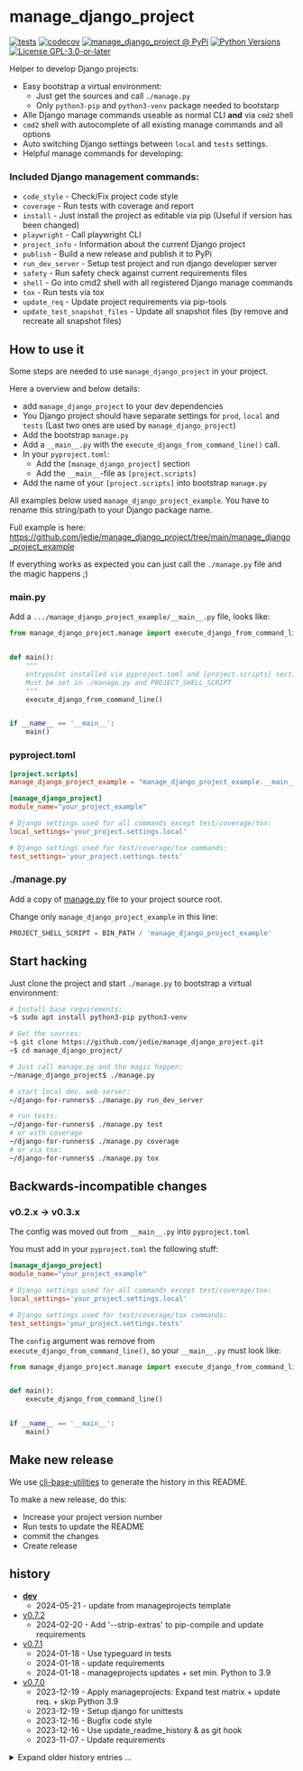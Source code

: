 # manage_django_project

[![tests](https://github.com/jedie/manage_django_project/actions/workflows/tests.yml/badge.svg?branch=main)](https://github.com/jedie/manage_django_project/actions/workflows/tests.yml)
[![codecov](https://codecov.io/github/jedie/manage_django_project/branch/main/graph/badge.svg)](https://app.codecov.io/github/jedie/manage_django_project)
[![manage_django_project @ PyPi](https://img.shields.io/pypi/v/manage_django_project?label=manage_django_project%20%40%20PyPi)](https://pypi.org/project/manage_django_project/)
[![Python Versions](https://img.shields.io/pypi/pyversions/manage_django_project)](https://github.com/jedie/manage_django_project/blob/main/pyproject.toml)
[![License GPL-3.0-or-later](https://img.shields.io/pypi/l/manage_django_project)](https://github.com/jedie/manage_django_project/blob/main/LICENSE)

Helper to develop Django projects:

* Easy bootstrap a virtual environment:
  * Just get the sources and call `./manage.py`
  * Only `python3-pip` and `python3-venv` package needed to bootstarp
* Alle Django manage commands useable as normal CLI **and** via `cmd2` shell
* `cmd2` shell with autocomplete of all existing manage commands and all options
* Auto switching Django settings between `local` and `tests` settings.
* Helpful manage commands for developing:

### Included Django management commands:

[comment]: <> (✂✂✂ auto generated command_info start ✂✂✂)

* `code_style` - Check/Fix project code style
* `coverage` - Run tests with coverage and report
* `install` - Just install the project as editable via pip (Useful if version has been changed)
* `playwright` - Call playwright CLI
* `project_info` - Information about the current Django project
* `publish` - Build a new release and publish it to PyPi
* `run_dev_server` - Setup test project and run django developer server
* `safety` - Run safety check against current requirements files
* `shell` - Go into cmd2 shell with all registered Django manage commands
* `tox` - Run tests via tox
* `update_req` - Update project requirements via pip-tools
* `update_test_snapshot_files` - Update all snapshot files (by remove and recreate all snapshot files)

[comment]: <> (✂✂✂ auto generated command_info end ✂✂✂)


## How to use it

Some steps are needed to use `manage_django_project` in your project.

Here a overview and below details:

* add `manage_django_project` to your dev dependencies
* You Django project should have separate settings for `prod`, `local` and `tests` (Last two ones are used by `manage_django_project`)
* Add the bootstrap `manage.py`
* Add a `__main__.py` with the `execute_django_from_command_line()` call.
* In your `pyproject.toml`:
  * Add the `[manage_django_project]` section
  * Add the `__main__`-file as `[project.scripts]`
* Add the name of your `[project.scripts]` into bootstrap `manage.py`

All examples below used `manage_django_project_example`. You have to rename this string/path to your Django package name.

Full example is here: https://github.com/jedie/manage_django_project/tree/main/manage_django_project_example


If everything works as expected you can just call the `./manage.py` file and the magic happens ;)


### __main__.py

Add a `.../manage_django_project_example/__main__.py` file, looks like:

```python
from manage_django_project.manage import execute_django_from_command_line


def main():
    """
    entrypoint installed via pyproject.toml and [project.scripts] section.
    Must be set in ./manage.py and PROJECT_SHELL_SCRIPT
    """
    execute_django_from_command_line()


if __name__ == '__main__':
    main()
```


### pyproject.toml

```toml
[project.scripts]
manage_django_project_example = "manage_django_project_example.__main__:main"

[manage_django_project]
module_name="your_project_example"

# Django settings used for all commands except test/coverage/tox:
local_settings='your_project.settings.local'

# Django settings used for test/coverage/tox commands:
test_settings='your_project.settings.tests'
```


### ./manage.py

Add a copy of [manage.py](https://github.com/jedie/manage_django_project/blob/main/manage.py) file to your project source root.

Change only `manage_django_project_example` in this line:
```python
PROJECT_SHELL_SCRIPT = BIN_PATH / 'manage_django_project_example'
```


## Start hacking

Just clone the project and start `./manage.py` to bootstrap a virtual environment:

```bash
# Install base requirements:
~$ sudo apt install python3-pip python3-venv

# Get the sources:
~$ git clone https://github.com/jedie/manage_django_project.git
~$ cd manage_django_project/

# Just call manage.py and the magic happen:
~/manage_django_project$ ./manage.py

# start local dev. web server:
~/django-for-runners$ ./manage.py run_dev_server

# run tests:
~/django-for-runners$ ./manage.py test
# or with coverage
~/django-for-runners$ ./manage.py coverage
# or via tox:
~/django-for-runners$ ./manage.py tox
```


## Backwards-incompatible changes

### v0.2.x -> v0.3.x

The config was moved out from `__main__.py` into `pyproject.toml`

You must add in your `pyproject.toml` the following stuff:
```toml
[manage_django_project]
module_name="your_project_example"

# Django settings used for all commands except test/coverage/tox:
local_settings='your_project.settings.local'

# Django settings used for test/coverage/tox commands:
test_settings='your_project.settings.tests'
```

The `config` argument was remove from `execute_django_from_command_line()`, so your `__main__.py` must look like:

```python
from manage_django_project.manage import execute_django_from_command_line


def main():
    execute_django_from_command_line()


if __name__ == '__main__':
    main()
```


## Make new release

We use [cli-base-utilities](https://github.com/jedie/cli-base-utilities#generate-project-history-base-on-git-commitstags) to generate the history in this README.


To make a new release, do this:

* Increase your project version number
* Run tests to update the README
* commit the changes
* Create release


## history

[comment]: <> (✂✂✂ auto generated history start ✂✂✂)

* [**dev**](https://github.com/jedie/manage_django_project/compare/v0.7.2...main)
  * 2024-05-21 - update from manageprojects template
* [v0.7.2](https://github.com/jedie/manage_django_project/compare/v0.7.1...v0.7.2)
  * 2024-02-20 - Add '--strip-extras' to pip-compile and update requirements
* [v0.7.1](https://github.com/jedie/manage_django_project/compare/v0.7.0...v0.7.1)
  * 2024-01-18 - Use typeguard in tests
  * 2024-01-18 - update requirements
  * 2024-01-18 - manageprojects updates + set min. Python to 3.9
* [v0.7.0](https://github.com/jedie/manage_django_project/compare/v0.6.4...v0.7.0)
  * 2023-12-19 - Apply manageprojects: Expand test matrix + update req. + skip Python 3.9
  * 2023-12-19 - Setup django for unittests
  * 2023-12-16 - Bugfix code style
  * 2023-12-16 - Use update_readme_history & as git hook
  * 2023-11-07 - Update requirements

<details><summary>Expand older history entries ...</summary>

* [v0.6.4](https://github.com/jedie/manage_django_project/compare/v0.6.3...v0.6.4)
  * 2023-11-01 - update requirements
* [v0.6.3](https://github.com/jedie/manage_django_project/compare/v0.6.2...v0.6.3)
  * 2023-11-01 - Update requirements
  * 2023-11-01 - Autogenerate history in README
  * 2023-11-01 - Bugfix subprocess timeout running manage commands
* [v0.6.2](https://github.com/jedie/manage_django_project/compare/v0.6.1...v0.6.2)
  * 2023-09-24 - Use tools from https://github.com/jedie/cli-base-utilities
* [v0.6.1](https://github.com/jedie/manage_django_project/compare/v0.6.0...v0.6.1)
  * 2023-09-24 - Erase coverage data always after test run
  * 2023-09-24 - Add manage command to interact with Playwright CLI
* [v0.6.0](https://github.com/jedie/manage_django_project/compare/v0.5.2...v0.6.0)
  * 2023-09-24 - Remove outdated history from README
  * 2023-09-24 - Nicer call command info
  * 2023-09-24 - NEW command: update_test_snapshot_files
  * 2023-09-24 - Auto erase coverage data
  * 2023-09-24 - Update requirements
* [v0.5.2](https://github.com/jedie/manage_django_project/compare/v0.5.1...v0.5.2)
  * 2023-08-17 - Bugfix: manageprojects must be a normal dependencies
* [v0.5.1](https://github.com/jedie/manage_django_project/compare/v0.5.0...v0.5.1)
  * 2023-08-17 - Use print_version from cli_base
  * 2023-08-17 - Update requirements
  * 2023-08-17 - cookiecutter_directory = "managed-django-project"
  * 2023-08-17 - apply template updates
* [v0.5.0](https://github.com/jedie/manage_django_project/compare/v0.4.1...v0.5.0)
  * 2023-08-15 - Use https://github.com/jedie/cli-base-utilities
  * 2023-08-04 - Update requirements
* [v0.4.1](https://github.com/jedie/manage_django_project/compare/v0.4.0...v0.4.1)
  * 2023-04-08 - Use get_pyproject_toml from manageprojects and add summarize output to update_req
* [v0.4.0](https://github.com/jedie/manage_django_project/compare/v0.3.0...v0.4.0)
  * 2023-04-07 - tests against different Django versions
  * 2023-04-07 - Enhance "update_req" command
* [v0.3.0](https://github.com/jedie/manage_django_project/compare/v0.2.2...v0.3.0)
  * 2023-04-05 - Move from `__main__.py` into `pyproject.toml`
  * 2023-04-05 - Bugfix tox run
  * 2023-04-05 - Update manage.py
  * 2023-04-05 - Delete README.md
  * 2023-04-05 - Small project updates
* [v0.2.2](https://github.com/jedie/manage_django_project/compare/v0.2.1...v0.2.2)
  * 2023-04-02 - fix code style
  * 2023-04-02 - apply manage projects update
  * 2023-04-02 - Ignore non `django.core.management.base.BaseCommand` based commands
  * 2023-04-02 - Update requirements
* [v0.2.1](https://github.com/jedie/manage_django_project/compare/v0.2.0...v0.2.1)
  * 2023-03-16 - fix test
  * 2023-03-16 - Add "Included Django management commands" to README
  * 2023-03-16 - typo
  * 2023-03-16 - Set v0.2.1
  * 2023-03-16 - Enhance docs
  * 2023-03-16 - Remove `prod_settings` and add `local_settings_commands` to `ManageConfig`
  * 2023-03-16 - Add test for bootstrap manage.py calls
  * 2023-03-16 - fix coverage by activating --concurrency=multiprocessing
  * 2023-03-15 - fix CI
  * 2023-03-15 - "tox" command: exit "normal" on failed run
  * 2023-03-15 - Add tests for "safety" command
  * 2023-03-15 - Test "tox" command
  * 2023-03-15 - Add test for "run_dev_server" command
  * 2023-03-15 - test "project_info" command
  * 2023-03-15 - Test command "install"
  * 2023-03-15 - Test command "code_sytle"
  * 2023-03-15 - Code cleanup: Remove unused files
  * 2023-03-14 - +Test coverage
  * 2023-03-14 - Test "update_req"
  * 2023-03-14 - Add basic test for "update_req"
  * 2023-03-14 - Add DocTest to unittests
  * 2023-03-14 - Add test for shell
  * 2023-03-14 - Skip broken commands
  * 2023-03-14 - remove debug print
* [v0.2.0](https://github.com/jedie/manage_django_project/compare/v0.1.1...v0.2.0)
  * 2023-03-13 - NEW: "./manage.py shell" cmd2 shell with all registered Django manage commands
* [v0.1.1](https://github.com/jedie/manage_django_project/compare/v0.1.0...v0.1.1)
  * 2023-03-13 - Use `distribution_name` in publish call
* [v0.1.0](https://github.com/jedie/manage_django_project/compare/v0.0.1...v0.1.0)
  * 2023-03-12 - Remove a existing '.coverage' before create a new one
  * 2023-03-12 - check settings
  * 2023-03-12 - Rename test settings and check the used settings in test
  * 2023-03-12 - Run tests with test settings, before publishing
  * 2023-03-12 - Update README.md
* [v0.0.1](https://github.com/jedie/manage_django_project/compare/99601ed...v0.0.1)
  * 2023-03-11 - init
  * 2023-03-11 - Initial commit

</details>


[comment]: <> (✂✂✂ auto generated history end ✂✂✂)
